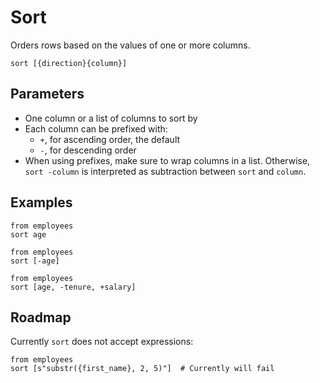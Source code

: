 # Sort

Orders rows based on the values of one or more columns.

```prql_no_test
sort [{direction}{column}]
```

## Parameters

- One column or a list of columns to sort by
- Each column can be prefixed with:
  - `+`, for ascending order, the default
  - `-`, for descending order
- When using prefixes, make sure to wrap columns in a list. Otherwise,
  `sort -column` is interpreted as subtraction between `sort` and `column`.

## Examples

```prql
from employees
sort age
```

```prql
from employees
sort [-age]
```

```prql
from employees
sort [age, -tenure, +salary]
```

## Roadmap

Currently `sort` does not accept expressions:

```prql_no_test
from employees
sort [s"substr({first_name}, 2, 5)"]  # Currently will fail
```
